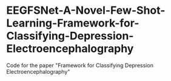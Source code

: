 # EEGFSNet-A-Novel-Few-Shot-Learning-Framework-for-Classifying-Depression-Electroencephalography
Code for the paper "Framework for Classifying Depression Electroencephalography"
